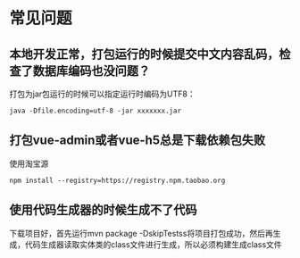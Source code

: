 # 常见问题

## 本地开发正常，打包运行的时候提交中文内容乱码，检查了数据库编码也没问题？

打包为jar包运行的时候可以指定运行时编码为UTF8：
```
java -Dfile.encoding=utf-8 -jar xxxxxxx.jar
```

## 打包vue-admin或者vue-h5总是下载依赖包失败
使用淘宝源
```shell
npm install --registry=https://registry.npm.taobao.org
```

## 使用代码生成器的时候生成不了代码
下载项目好，首先运行mvn package -DskipTestss将项目打包成功，然后再生成，代码生成器读取实体类的class文件进行生成，所以必须构建生成class文件